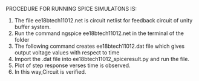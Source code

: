 PROCEDURE FOR RUNNING SPICE SIMULATONS IS:
1. The file ee18btech11012.net is circuit netlist for feedback circuit of unity buffer system.
2. Run the command ngspice ee18btech11012.net in the terminal of the folder
3. The following command creates ee18btech11012.dat file which gives output voltage values with respect to time
4. Import the .dat file into ee18btech11012_spiceresult.py and run the file.
5. Plot of step response verses time is observed.
6. In this way,Circuit is verified.
